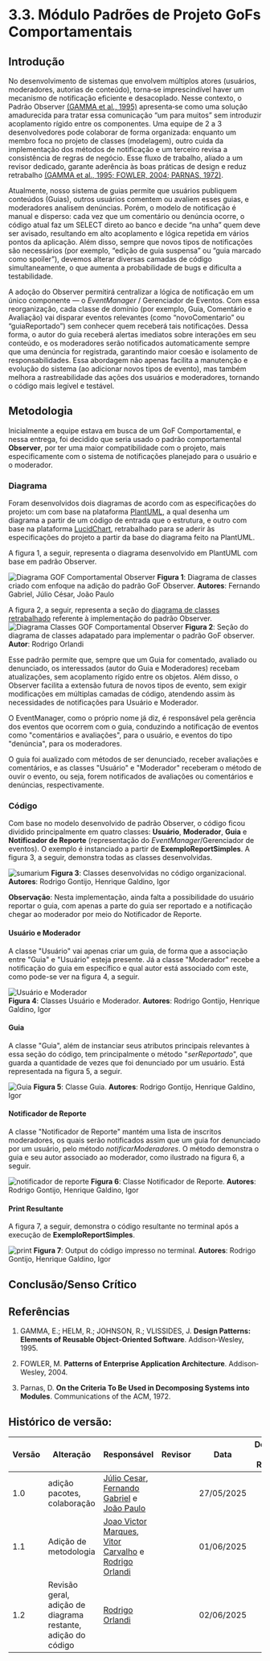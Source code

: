 # 3.3. Módulo Padrões de Projeto GoFs Comportamentais

## Introdução

No desenvolvimento de sistemas que envolvem múltiplos atores (usuários, moderadores, autorias de conteúdo), torna‐se imprescindível haver um mecanismo de notificação eficiente e desacoplado. Nesse contexto, o Padrão Observer [(GAMMA et al., 1995)](#referências) apresenta‐se como uma solução amadurecida para tratar essa comunicação “um para muitos” sem introduzir acoplamento rígido entre os componentes. Uma equipe de 2 a 3 desenvolvedores pode colaborar de forma organizada: enquanto um membro foca no projeto de classes (modelagem), outro cuida da implementação dos métodos de notificação e um terceiro revisa a consistência de regras de negócio. Esse fluxo de trabalho, aliado a um revisor dedicado, garante aderência às boas práticas de design e reduz retrabalho [(GAMMA et al., 1995; FOWLER, 2004; PARNAS, 1972)](#referências).

Atualmente, nosso sistema de guias permite que usuários publiquem conteúdos (Guias), outros usuários comentem ou avaliem esses guias, e moderadores analisem denúncias. Porém, o modelo de notificação é manual e disperso: cada vez que um comentário ou denúncia ocorre, o código atual faz um SELECT direto ao banco e decide “na unha” quem deve ser avisado, resultando em alto acoplamento e lógica repetida em vários pontos da aplicação. Além disso, sempre que novos tipos de notificações são necessários (por exemplo, “edição de guia suspensa” ou “guia marcado como spoiler”), devemos alterar diversas camadas de código simultaneamente, o que aumenta a probabilidade de bugs e dificulta a testabilidade.

A adoção do Observer permitirá centralizar a lógica de notificação em um único componente — o *EventManager* / Gerenciador de Eventos. Com essa reorganização, cada classe de domínio (por exemplo, Guia, Comentário e Avaliação) vai disparar eventos relevantes (como “novoComentario” ou “guiaReportado”) sem conhecer quem receberá tais notificações. Dessa forma, o autor do guia receberá alertas imediatos sobre interações em seu conteúdo, e os moderadores serão notificados automaticamente sempre que uma denúncia for registrada, garantindo maior coesão e isolamento de responsabilidades. Essa abordagem não apenas facilita a manutenção e evolução do sistema (ao adicionar novos tipos de evento), mas também melhora a rastreabilidade das ações dos usuários e moderadores, tornando o código mais legível e testável.


## Metodologia

Inicialmente a equipe estava em busca de um GoF Comportamental, e nessa entrega, foi decidido que seria usado o padrão comportamental **Observer**, por ter uma maior compatibilidade com o projeto, mais especificamente com o sistema de notificações planejado para o usuário e o moderador. 

### Diagrama

Foram desenvolvidos dois diagramas de acordo com as especificações do projeto: um com base na plataforma [PlantUML](https://plantuml.com/), a qual desenha um diagrama a partir de um código de entrada que o estrutura, e outro com base na plataforma [LucidChart](ttps://www.lucidchart.com/pages), retrabalhado para se aderir às especificações do projeto a partir da base do diagrama feito na PlantUML. 

A figura 1, a seguir, representa o diagrama desenvolvido em PlantUML com base em padrão Observer.

![Diagrama GOF Comportamental Observer](/Imagens/Diagrama_GOFComportamental_Obeserver.png)
**Figura 1**: Diagrama de classes criado com enfoque na adição do padrão GoF Observer. **Autores**: Fernando Gabriel, Júlio César, João Paulo

A figura 2, a seguir, representa a seção do [diagrama de classes retrabalhado](/PadroesDeProjeto/3.0.DiagramaClasses.md) referente à implementação do padrão Observer.
![Diagrama Classes GOF Comportamental Observer](/Imagens/diagrama-comportamental.png)
**Figura 2**: Seção do diagrama de classes adapatado para implementar o padrão GoF observer. **Autor**: Rodrigo Orlandi

Esse padrão permite que, sempre que um Guia for comentado, avaliado ou denunciado, os interessados (autor do Guia e Moderadores) recebam atualizações, sem acoplamento rígido entre os objetos. Além disso, o Observer facilita a extensão futura de novos tipos de evento, sem exigir modificações em múltiplas camadas de código, atendendo assim às necessidades de notificações para Usuário e Moderador.

O EventManager, como o próprio nome já diz, é responsável pela gerência dos eventos que ocorrem com o guia, conduzindo a notificação de eventos como "comentários e avaliações", para o usuário, e eventos do tipo "denúncia", para os moderadores.  

O guia foi aualizado com métodos de ser denunciado, receber avaliações e comentários, e as classes "Usuário" e "Moderador" receberam o método de ouvir o evento, ou seja, forem notificados de avaliações ou comentários e denúncias, respectivamente.

### Código

Com base no modelo desenvolvido de padrão Observer, o código ficou dividido principalmente em quatro classes: **Usuário**, **Moderador**, **Guia** e **Notificador de Reporte** (representação do *EventManager*/Gerenciador de eventos). O exemplo é instanciado a partir de **ExemploReportSimples**. A figura 3, a seguir, demonstra todas as classes desenvolvidas.

![sumarium](/Imagens/sumario_organizacional.png)
**Figura 3**: Classes desenvolvidas no código organizacional. **Autores**: Rodrigo Gontijo, Henrique Galdino, Igor

**Observação**: Nesta implementação, ainda falta a possibilidade do usuário reportar o guia, com apenas a parte do guia ser reportado e a notificação chegar ao moderador por meio do Notificador de Reporte.

#### Usuário e Moderador

A classe "Usuário" vai apenas criar um guia, de forma que a associação entre "Guia" e "Usuário" esteja presente. Já a classe "Moderador" recebe a notificação do guia em específico e qual autor está associado com este, como pode-se ver na figura 4, a seguir.

![Usuário e Moderador](/Imagens/usuario_moderador_comportamental.png) <br>
**Figura 4**: Classes Usuário e Moderador. **Autores**: Rodrigo Gontijo, Henrique Galdino, Igor

#### Guia

A classe "Guia", além de instanciar seus atributos principais relevantes à essa seção do código, tem principalmente o método "*serReportado*", que guarda a quantidade de vezes que foi denunciado por um usuário. Está representada na figura 5, a seguir.

![Guia](/Imagens/guia_comportamental.png)
**Figura 5**: Classe Guia. **Autores**: Rodrigo Gontijo, Henrique Galdino, Igor

#### Notificador de Reporte

A classe "Notificador de Reporte" mantém uma lista de inscritos moderadores, os quais serão notificados assim que um guia for denunciado por um usuário, pelo método *notificarModeradores*. O método demonstra o guia e seu autor associado ao moderador, como ilustrado na figura 6, a seguir.

![notificador de reporte](/Imagens/notificador_reporte_comportamental.png)
**Figura 6**: Classe Notificador de Reporte. **Autores**: Rodrigo Gontijo, Henrique Galdino, Igor

#### Print Resultante

A figura 7, a seguir, demonstra o código resultante no terminal após a execução de **ExemploReportSimples**.

![print](/Imagens/print_comportamental.png)
**Figura 7**: Output do código impresso no terminal. **Autores**: Rodrigo Gontijo, Henrique Galdino, Igor

## Conclusão/Senso Crítico


## Referências 

1. GAMMA, E.; HELM, R.; JOHNSON, R.; VLISSIDES, J. **Design Patterns: Elements of Reusable Object‐Oriented Software**. Addison‐Wesley, 1995.

2. FOWLER, M. **Patterns of Enterprise Application Architecture**. Addison‐Wesley, 2004.

3. Parnas, D. **On the Criteria To Be Used in Decomposing Systems into Modules**. Communications of the ACM, 1972.

## Histórico de versão:

| Versão | Alteração                  | Responsável     | Revisor | Data       | Detalhes da Revisão |
| -      | -                          | -               | -       | -          | -                   |
| 1.0    | adição pacotes, colaboração | [Júlio Cesar](https://github.com/Julio1099), [Fernando Gabriel](https://github.com/show-dawn) e [João Paulo](https://github.com/joaombc) | | 27/05/2025 | |
| 1.1    | Adição de metodologia  | [Joao Victor Marques](https://github.com/jmarquees), [Vitor Carvalho](https://github.com/vcpVitor) e [Rodrigo Orlandi](https://github.com/orlandirodrigo) | | 01/06/2025 | |
| 1.2    | Revisão geral, adição de diagrama restante, adição do código | [Rodrigo Orlandi](https://github.com/orlandirodrigo) | | 02/06/2025 | |

